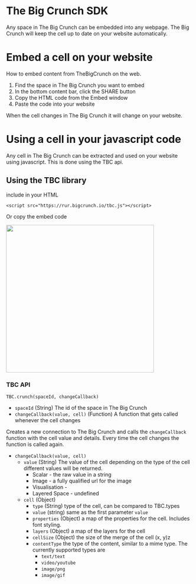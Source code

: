 # The Big Crunch SDK

Any space in The Big Crunch can be embedded into any webpage. The Big Crunch will keep the cell up to date on your website automatically.

# Embed a cell on your website

How to embed content from TheBigCrunch on the web.

1.  Find the space in The Big Crunch you want to embed
2.  In the bottom content bar, click the SHARE button
3.  Copy the HTML code from the Embed window
4.  Paste the code into your website

When the cell changes in The Big Crunch it will change on your website.

# Using a cell in your javascript code

Any cell in The Big Crunch can be extracted and used on your website using javascript. This is done using the TBC api.

## Using the TBC library

include in your HTML

`<script src="https://rur.bigcrunch.io/tbc.js"></script>`

Or copy the embed code

<img style="width: 400px" src="https://user-images.githubusercontent.com/3023731/46053094-d77df480-c184-11e8-8a1b-185eb9071f22.png"/>

### TBC API

`TBC.crunch(spaceId, changeCallback)`

- `spaceId` (String) The id of the space in The Big Crunch
- `changeCallback(value, cell)` (Function) A function that gets called whenever the cell changes

Creates a new connection to The Big Crunch and calls the `changeCallback` function with the cell value and details. Every time the cell changes the function is called again.

- `changeCallback(value, cell)`
  - `value` (String) The value of the cell depending on the type of the cell different values will be returned.
    - Scalar - the raw value in a string
    - Image - a fully qualified url for the image
    - Visualisation -
    - Layered Space - undefined
  - `cell` (Object)
    - `type` (String) type of the cell, can be compared to TBC.types
    - `value` (string) same as the first parameter `value`
    - `properties` (Object) a map of the properties for the cell. Includes font styling.
    - `layers` (Object) a map of the layers for the cell
    - `cellSize` (Object) the size of the merge of the cell (x, y)z
    - `contentType` the type of the content, similar to a mime type. The currently supported types are
      - `text/text`
      - `video/youtube`
      - `image/png`
      - `image/gif`
